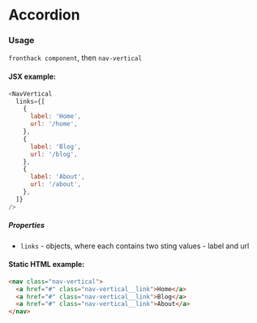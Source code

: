 # Accordion

### Usage

`fronthack component`, then `nav-vertical`

#### JSX example:

```js
<NavVertical
  links={[
    {
      label: 'Home',
      url: '/home',
    },
    {
      label: 'Blog',
      url: '/blog',
    },
    {
      label: 'About',
      url: '/about',
    },
  ]}
/>
```

##### Properties

* `links` - objects, where each contains two sting values - label and url


#### Static HTML example:

```html
<nav class="nav-vertical">
  <a href="#" class="nav-vertical__link">Home</a>
  <a href="#" class="nav-vertical__link">Blog</a>
  <a href="#" class="nav-vertical__link">About</a>
</nav>
```